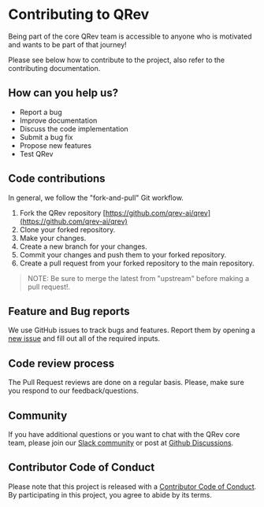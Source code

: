 # Contributing to QRev

Being part of the core QRev team is accessible to anyone who is motivated and wants to be part of that journey!

Please see below how to contribute to the project, also refer to the contributing documentation.

## How can you help us?

* Report a bug
* Improve documentation
* Discuss the code implementation
* Submit a bug fix
* Propose new features
* Test QRev

## Code contributions

In general, we follow the "fork-and-pull" Git workflow.
1. Fork the QRev repository [https://github.com/qrev-ai/qrev](https://github.com/qrev-ai/qrev)
2. Clone your forked repository.
3. Make your changes.
4. Create a new branch for your changes.
5. Commit your changes and push them to your forked repository.
6. Create a pull request from your forked repository to the main repository.

> NOTE: Be sure to merge the latest from "upstream" before making a pull request!.

## Feature and Bug reports
We use GitHub issues to track bugs and features. Report them by opening a [new issue](https://github.com/qrev-ai/qrev/issues/new/choose) and fill out all of the required inputs.

## Code review process

The Pull Request reviews are done on a regular basis. Please, make sure you respond to our feedback/questions.

## Community

If you have additional questions or you want to chat with the QRev core team, please join our [Slack community](https://join.slack.com/t/qrev/shared_invite/zt-2gsc6omvb-L5bLaBubluDEdK5ZB133dg) or post at [Github Discussions](https://github.com/qrev-ai/qrev/discussions).
 

## Contributor Code of Conduct
Please note that this project is released with a [Contributor Code of Conduct](https://github.com/qrev-ai/qrev/blob/stable/CODE_OF_CONDUCT.md). By participating in this project, you agree to abide by its terms.
